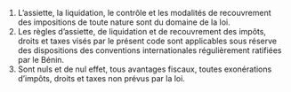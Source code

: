 1) L’assiette, la liquidation, le contrôle et les modalités de recouvrement des impositions de toute nature sont du domaine de la loi.
2) Les règles d’assiette, de liquidation et de recouvrement des impôts, droits et taxes
visés par le présent code sont applicables sous réserve des dispositions des conventions internationales régulièrement ratifiées par le Bénin.
3) Sont nuls et de nul effet, tous avantages fiscaux, toutes exonérations d’impôts, droits
et taxes non prévus par la loi.